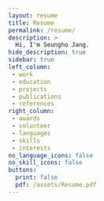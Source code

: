 ```yaml
---
layout: resume
title: Resume
permalink: /resume/
description: >
  Hi, I'm Seungho Jang.
hide_description: true
sidebar: true
left_column:
 - work
 - education
 - projects
 - publications
 - references
right_column:
 - awards
 - volunteer
 - languages
 - skills
 - interests
no_language_icons: false
no_skill_icons: false
buttons:
  print: false
  pdf: /assets/Resume.pdf
---
```

